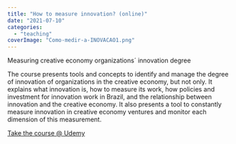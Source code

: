 ```yaml
---
title: "How to measure innovation? (online)"
date: "2021-07-10"
categories: 
  - "teaching"
coverImage: "Como-medir-a-INOVACAO1.png"
---
```


Measuring creative economy organizations´ innovation degree

The course presents tools and concepts to identify and manage the degree of innovation of organizations in the creative economy, but not only. It explains what innovation is, how to measure its work, how policies and investment for innovation work in Brazil, and the relationship between innovation and the creative economy. It also presents a tool to constantly measure innovation in creative economy ventures and monitor each dimension of this measurement.

[Take the course @ Udemy](https://www.udemy.com/course/como-medir-a-inovacao/?referralCode=545D5B6F7471C8422AEF)
